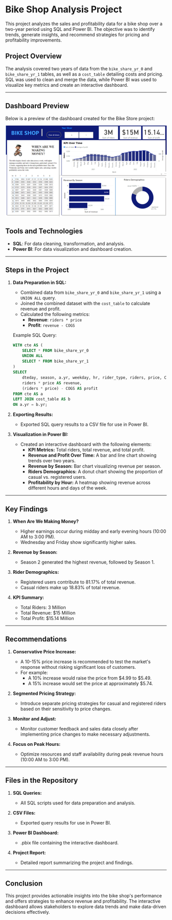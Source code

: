 # Bike Shop Analysis Project

This project analyzes the sales and profitability data for a bike shop over a two-year period using SQL and Power BI. The objective was to identify trends, generate insights, and recommend strategies for pricing and profitability improvements.

## Project Overview

The analysis covered two years of data from the `bike_share_yr_0` and `bike_share_yr_1` tables, as well as a `cost_table` detailing costs and pricing. SQL was used to clean and merge the data, while Power BI was used to visualize key metrics and create an interactive dashboard.

---

## Dashboard Preview

Below is a preview of the dashboard created for the Bike Store project:

![Dashboard Preview](https://github.com/shreyashsupe/Bike-Data-Analysis-Dashboard/blob/main/Dashboard.png)

## Tools and Technologies

- **SQL**: For data cleaning, transformation, and analysis.
- **Power BI**: For data visualization and dashboard creation.

---

## Steps in the Project

1. **Data Preparation in SQL:**
   - Combined data from `bike_share_yr_0` and `bike_share_yr_1` using a `UNION ALL` query.
   - Joined the combined dataset with the `cost_table` to calculate revenue and profit.
   - Calculated the following metrics:
     - **Revenue**: `riders * price`
     - **Profit**: `revenue - COGS`

   Example SQL Query:
   ```sql
   WITH cte AS (
       SELECT * FROM bike_share_yr_0
       UNION ALL
       SELECT * FROM bike_share_yr_1
   )
   SELECT 
       dteday, season, a.yr, weekday, hr, rider_type, riders, price, COGS,
       riders * price AS revenue,
       (riders * price) - COGS AS profit
   FROM cte AS a
   LEFT JOIN cost_table AS b 
   ON a.yr = b.yr;
   ```

2. **Exporting Results:**
   - Exported SQL query results to a CSV file for use in Power BI.

3. **Visualization in Power BI:**
   - Created an interactive dashboard with the following elements:
     - **KPI Metrics:** Total riders, total revenue, and total profit.
     - **Revenue and Profit Over Time:** A bar and line chart showing trends over two years.
     - **Revenue by Season:** Bar chart visualizing revenue per season.
     - **Riders Demographics:** A donut chart showing the proportion of casual vs. registered users.
     - **Profitability by Hour:** A heatmap showing revenue across different hours and days of the week.

---

## Key Findings

1. **When Are We Making Money?**
   - Higher earnings occur during midday and early evening hours (10:00 AM to 3:00 PM).
   - Wednesday and Friday show significantly higher sales.

2. **Revenue by Season:**
   - Season 2 generated the highest revenue, followed by Season 1.

3. **Rider Demographics:**
   - Registered users contribute to 81.17% of total revenue.
   - Casual riders make up 18.83% of total revenue.

4. **KPI Summary:**
   - Total Riders: 3 Million
   - Total Revenue: $15 Million
   - Total Profit: $15.14 Million

---

## Recommendations

1. **Conservative Price Increase:**
   - A 10-15% price increase is recommended to test the market's response without risking significant loss of customers.
   - For example:
     - A 10% increase would raise the price from $4.99 to $5.49.
     - A 15% increase would set the price at approximately $5.74.

2. **Segmented Pricing Strategy:**
   - Introduce separate pricing strategies for casual and registered riders based on their sensitivity to price changes.

3. **Monitor and Adjust:**
   - Monitor customer feedback and sales data closely after implementing price changes to make necessary adjustments.

4. **Focus on Peak Hours:**
   - Optimize resources and staff availability during peak revenue hours (10:00 AM to 3:00 PM).

---

## Files in the Repository

1. **SQL Queries:**
   - All SQL scripts used for data preparation and analysis.

2. **CSV Files:**
   - Exported query results for use in Power BI.

3. **Power BI Dashboard:**
   - .pbix file containing the interactive dashboard.

4. **Project Report:**
   - Detailed report summarizing the project and findings.

---

## Conclusion

This project provides actionable insights into the bike shop's performance and offers strategies to enhance revenue and profitability. The interactive dashboard allows stakeholders to explore data trends and make data-driven decisions effectively.